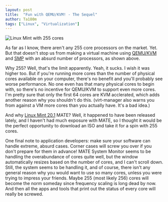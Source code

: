```yaml
---
layout: post
title:  "Fun with QEMU/KVM! - The Sequel"
author: Ta180m
tags: ["Linux", "Virtualization"]
---
```



![Linux Mint with 255 cores](/blog/assets/mint-155-cores.png)

As far as I know, there aren't any 255 core processors on the market. Yet. But that doesn't stop us from making a virtual machine using [QEMU/KVM](/blog/2020/11/18/fun-with-qemu-kvm.html) and [SMP](https://en.wikipedia.org/wiki/Symmetric_multiprocessing) with an absurd number of processors, as shown above.

Why 255? Well, that's the limit apparently. Yeah, it sucks. I wish it was higher too. But if you're running more cores than the number of physical cores available on your computer, there's no benefit and you'll probably see worse performance. No one even has that many physical cores to begin with, so there's no incentive for QEMU/KVM to support even more cores. I'm pretty sure that only the first 64 cores are KVM acclerated, which adds another reason why you shouldn't do this. (virt-manager also warns you from against a VM more cores than you actually have. It's a bad idea.)

And why [Linux Mint 20.1](https://www.linuxmint.com/rel_ulyssa_cinnamon.php) MATE? Well, it happened to have been released lately, and I haven't had much exposure with MATE, so I thought it would be the perfect opportunity to download an ISO and take it for a spin with 255 cores.

One final note to application developers: make sure your software can handle extreme, absurd cases. Corner cases will screw you over if you don't prepare for them in advance! MATE System Monitor seems to be handling the overabundance of cores quite well, but the window automatically resizes based on the number of cores, and I can't scroll down. Still, the system seems to be handling it, and of course, there isn't any general reason why you would want to use so many cores, unless you were trying to impress your friends. Maybe 255 (most likely 256) cores will become the norm someday since frequency scaling is long dead by now. And then all the apps and tools that print out the status of every core will really be screwed.

